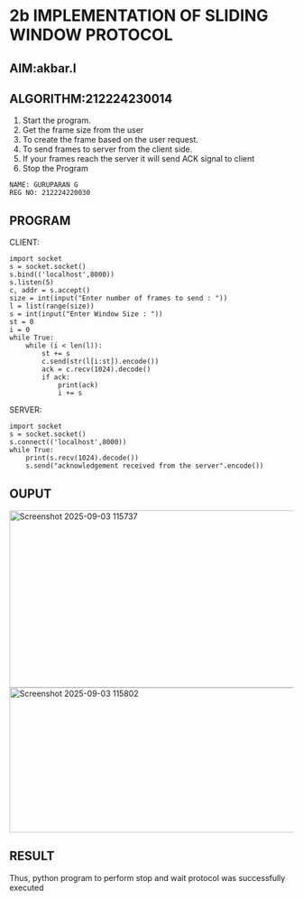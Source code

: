 # 2b IMPLEMENTATION OF SLIDING WINDOW PROTOCOL
## AIM:akbar.I
## ALGORITHM:212224230014
1. Start the program.
2. Get the frame size from the user
3. To create the frame based on the user request.
4. To send frames to server from the client side.
5. If your frames reach the server it will send ACK signal to client
6. Stop the Program


```
NAME: GURUPARAN G
REG NO: 212224220030

```

## PROGRAM

CLIENT:


```
import socket
s = socket.socket()
s.bind(('localhost',8000))
s.listen(5)
c, addr = s.accept()
size = int(input("Enter number of frames to send : "))
l = list(range(size))
s = int(input("Enter Window Size : "))
st = 0
i = 0
while True:
    while (i < len(l)):
        st += s
        c.send(str(l[i:st]).encode())
        ack = c.recv(1024).decode()
        if ack:
            print(ack)
            i += s
```

SERVER:

```
import socket
s = socket.socket()
s.connect(('localhost',8000))
while True:
    print(s.recv(1024).decode())
    s.send("acknowledgement received from the server".encode())
```


## OUPUT

<img width="513" height="314" alt="Screenshot 2025-09-03 115737" src="https://github.com/user-attachments/assets/6031cff4-f81b-4b9b-b561-4ae4fb842925" />

<img width="910" height="257" alt="Screenshot 2025-09-03 115802" src="https://github.com/user-attachments/assets/3b235dbd-b9a8-41f1-80b2-829230687d2c" />

## RESULT
Thus, python program to perform stop and wait protocol was successfully executed


